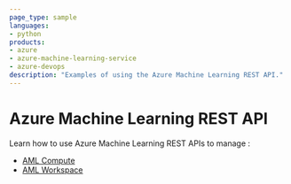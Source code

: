 ```yaml
---
page_type: sample
languages:
- python
products:
- azure
- azure-machine-learning-service
- azure-devops
description: "Examples of using the Azure Machine Learning REST API."
---
```


# Azure Machine Learning REST API

Learn how to use Azure Machine Learning REST APIs to manage :

* [AML Compute](https://github.com/microsoft/MLOps/blob/master/examples/AzureML-REST-API/compute.md)
* [AML Workspace](https://github.com/microsoft/MLOps/blob/master/examples/AzureML-REST-API/workspace.md)
